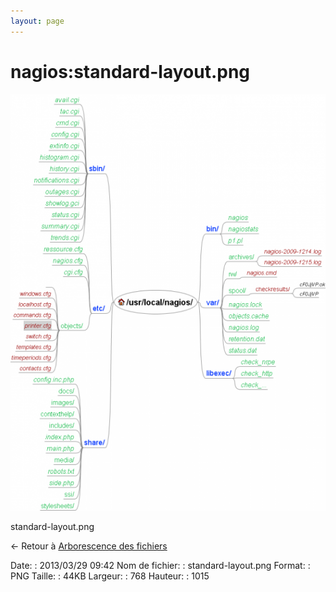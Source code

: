 ```yaml
---
layout: page
---
```


nagios:standard-layout.png
==========================

[![standard-layout.png](../../assets/media/nagios/standard-layout.png@cache=&w=529&h=700 "standard-layout.png")](../../assets/media/nagios/standard-layout.png@cache= "Afficher le fichier original")

standard-layout.png

← Retour à [Arborescence des
fichiers](../../nagios/installation-layout.html "nagios:installation-layout")

Date:
:   2013/03/29 09:42
Nom de fichier:
:   standard-layout.png
Format:
:   PNG
Taille:
:   44KB
Largeur:
:   768
Hauteur:
:   1015

